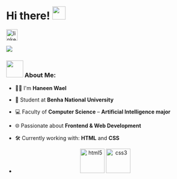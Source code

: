 # Hi there! <img src="https://github.com/TheDudeThatCode/TheDudeThatCode/blob/master/Assets/Hi.gif" width="35" />

<p align="center">

<a href="https://www.linkedin.com/in/hanen-wael-b576b8376?utm_source=share&utm_campaign=share_via&utm_content=profile&utm_medium=android_app" target="blank"><img align="center" src="https://cdn.jsdelivr.net/npm/simple-icons@3.0.1/icons/linkedin.svg" alt="linkedin" height="30" width="30" /></a>&nbsp;

</p>

![](https://camo.githubusercontent.com/992babdffd8c74a1502de375fbdf7e4d54773242/68747470733a2f2f6d656469612e67697068792e636f6d2f6d656469612f53576f536b4e36447854737a71494b4571762f67697068792e676966)

### <img src="https://github.com/TheDudeThatCode/TheDudeThatCode/blob/master/Assets/Developer.gif" width="45" /> About Me:
- 👩‍🎓 I'm **Haneen Wael**
- 🏫 Student at **Benha National University**
- 💻 Faculty of **Computer Science** – **Artificial Intelligence major**
- 🌐 Passionate about **Frontend & Web Development**
- 🛠️ Currently working with: **HTML** and **CSS**

- <p align="center">
      <img src="https://www.vectorlogo.zone/logos/w3_html5/w3_html5-icon.svg" alt="html5" width="65" height="65"/> 
      <img src="https://www.vectorlogo.zone/logos/w3_css/w3_css-icon.svg" alt="css3" width="65" height="65"/>
</p>



